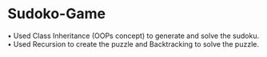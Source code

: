 # Sudoko-Game
• Used Class Inheritance (OOPs concept) to generate and solve the sudoku.
• Used Recursion to create the puzzle and Backtracking to solve the puzzle.
